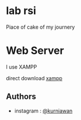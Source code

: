 
# lab rsi

Piace of cake of my journery

# Web Server 
I use XAMPP

direct download [xampp](https://www.apachefriends.org/download.html)
## Authors

- instagram : [@kurniawan](https://www.instagram.com/kurniawan.deb)


